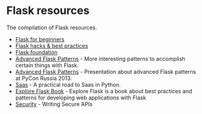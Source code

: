 # Flask resources
The compilation of Flask resources.
* [Flask for beginners](https://overiq.com/flask/0.12/intro-to-flask/)
* [Flask hacks & best practices](http://slides.skien.cc/flask-hacks-and-best-practices)
* [Flask foundation](https://jackstouffer.com/flask-foundation)
* [Advanced Flask Patterns](https://speakerdeck.com/mitsuhiko/advanced-flask-patterns) - More interesting patterns to accomplish certain things with Flask.
* [Advanced Flask Patterns](https://speakerdeck.com/mitsuhiko/advanced-flask-patterns-1) - Presentation about advanced Flask patterns at PyCon Russia 2013.
* [Saas](https://speakerdeck.com/mitsuhiko/a-practical-road-to-saas-in-python) - A practical road to Saas in Python.
* [Explore Flask Book](http://exploreflask.com/en/latest/index.html) - Explore Flask is a book about best practices and patterns for developing web applications with Flask
* [Security](https://speakerdeck.com/mitsuhiko/writing-secure-apis) - Writing Secure APIs
